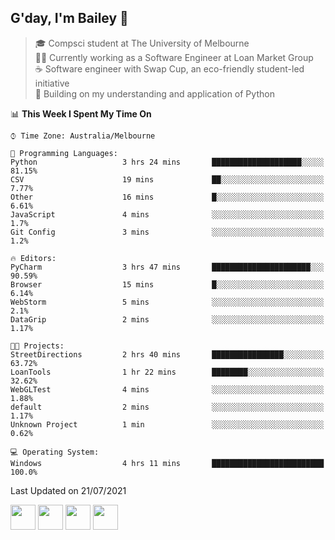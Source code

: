 ## G'day, I'm Bailey 👋

> 🎓 Compsci student at The University of Melbourne <br>
> 👨‍💻 Currently working as a Software Engineer at Loan Market Group <br>
> ☕️ Software engineer with Swap Cup, an eco-friendly student-led initiative <br>
> 🌱 Building on my understanding and application of Python

<!--START_SECTION:waka-->
📊 **This Week I Spent My Time On** 

```text
⌚︎ Time Zone: Australia/Melbourne

💬 Programming Languages: 
Python                   3 hrs 24 mins       ████████████████████░░░░░   81.15% 
CSV                      19 mins             ██░░░░░░░░░░░░░░░░░░░░░░░   7.77% 
Other                    16 mins             █░░░░░░░░░░░░░░░░░░░░░░░░   6.61% 
JavaScript               4 mins              ░░░░░░░░░░░░░░░░░░░░░░░░░   1.7% 
Git Config               3 mins              ░░░░░░░░░░░░░░░░░░░░░░░░░   1.2%

🔥 Editors: 
PyCharm                  3 hrs 47 mins       ██████████████████████░░░   90.59% 
Browser                  15 mins             █░░░░░░░░░░░░░░░░░░░░░░░░   6.14% 
WebStorm                 5 mins              ░░░░░░░░░░░░░░░░░░░░░░░░░   2.1% 
DataGrip                 2 mins              ░░░░░░░░░░░░░░░░░░░░░░░░░   1.17%

🐱‍💻 Projects: 
StreetDirections         2 hrs 40 mins       ████████████████░░░░░░░░░   63.72% 
LoanTools                1 hr 22 mins        ████████░░░░░░░░░░░░░░░░░   32.62% 
WebGLTest                4 mins              ░░░░░░░░░░░░░░░░░░░░░░░░░   1.88% 
default                  2 mins              ░░░░░░░░░░░░░░░░░░░░░░░░░   1.17% 
Unknown Project          1 min               ░░░░░░░░░░░░░░░░░░░░░░░░░   0.62%

💻 Operating System: 
Windows                  4 hrs 11 mins       █████████████████████████   100.0%

```


 Last Updated on 21/07/2021
<!--END_SECTION:waka-->

[<img height="40px" src="https://img.icons8.com/ios-filled/2x/linkedin.png">](https://linkedin.com/in/baileybutler1)
[<img height="40px" src="https://img.icons8.com/ios-filled/2x/github.png">](https://github.com/baely)
[<img height="40px" src="https://img.icons8.com/ios-filled/2x/salesforce.png">](https://trailblazer.me/id/baileybutler)
[<img height="40px" src="https://img.icons8.com/ios-filled/2x/instagram.png">](https://instagram.com/bae1y)
